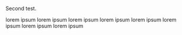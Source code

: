 Second test.

lorem ipsum
lorem ipsum
lorem ipsum
lorem ipsum
lorem ipsum
lorem ipsum
lorem ipsum
lorem ipsum
